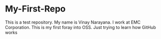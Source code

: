 # My-First-Repo
This is a test repository.
My name is Vinay Narayana. I work at EMC Corporation. 
This is my first foray into OSS. Just trying to learn how GitHub works
